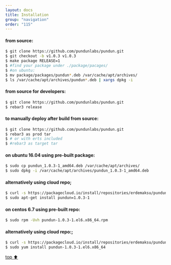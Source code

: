 ```yaml
---
layout: docs
title: Installation
group: "navigation"
order: "115"
---
```


#### from source:

```sh
$ git clone https://github.com/pundunlabs/pundun.git
$ git checkout -b v1.0.3 v1.0.3
$ make package RELEASE=1
$ #find your package under ./package/pacages/
$ #on ubuntu:
$ mv package/packages/pundun*.deb /var/cache/apt/archives/
$ ls /var/cache/apt/archives/pundun*.deb | xargs dpkg -i
```

#### from source for developers:

```sh
$ git clone https://github.com/pundunlabs/pundun.git
$ rebar3 release
```

#### to manually deploy after build from source:

```sh
$ git clone https://github.com/pundunlabs/pundun.git
$ rebar3 as prod tar
$ # or with erts included
$ #rebar3 as target tar
```

#### on ubuntu 16.04 using pre-built package:

```sh
$ sudo cp pundun_1.0.3-1_amd64.deb /var/cache/apt/archives/
$ sudo dpkg -i /var/cache/apt/archives/pundun_1.0.3-1_amd64.deb
```

#### alternatively using cloud repo;

```sh
$ curl -s https://packagecloud.io/install/repositories/erdemaksu/pundun/script.deb.sh | sudo bash
$ sudo apt-get install pundun=1.0.3-1
```

#### on centos 6.7 using pre-built repo:

```sh
$ sudo rpm -Uvh pundun-1.0.3-1.el6.x86_64.rpm
```

#### alternatively using cloud repo:;

```sh
$ curl -s https://packagecloud.io/install/repositories/erdemaksu/pundun/script.rpm.sh | sudo bash
$ sudo yum install pundun-1.0.3-1.el6.x86_64
```

[top :arrow_up:](#)
